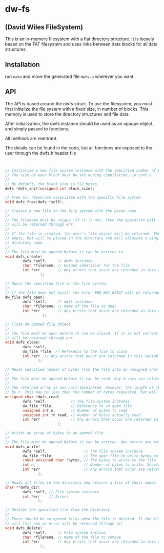 # dw-fs 
## (David Wiles FileSystem)

This is an in-memory filesystem with a flat directory structure. It is loosely based on the FAT filesystem and uses
links between data blocks for all data structures.

## Installation

run ```make``` and move the generated file ```dwfs.o``` wherever you want.  

## API

The API is based around the dwfs struct. To use the filesystem, you must first initialize the file system with a fixed
size, in number of blocks. This memory is used to store the directory structures and file data. 

After initialization, the dwfs instance should be used as an opaque object, and simply passed to functions.

All methods are reentrant.

The details can be found in the code, but all functions are exposed to the user through the dwfs.h header file
```c


// Initialize a new file system instance with the specified number of blocks
// The size of each block must be set during compilation, in conf.h.
//
// By default, the block size is 512 bytes.
dwfs *dwfs_init(unsigned int block_size);

// Free all resources associated with the specific file system
void dwfs_free(dwfs *self);

// Creates a new file in the file system with the given name
//
// The filename must be unique. If it is not, then the operation will fail and an error
// will be returned through err.
//
// If the file is created, the user's file object will be returned. The file will be
// empty, but will be placed in the directory and will allocate a single block for the
// directory node.
//
// The file must be opened before it can be written to
void dwfs_create(
        dwfs *self,     // dwfs instance
        char *filename, // Unique identifier for the file
        int *err        // Any errors that occur are returned in this variable
                );

// Opens the specified file in the file system.
//
// If the file does not exist, the error ERR_NOT_EXIST will be returned through err
dw_file dwfs_open(
        dwfs *self,     // dwfs instance
        char *filename, // Name of the file to open
        int *err        // Any errors that occur are returned in this variable
                 );

// Close an opened file object
//
// The file must be open before it can be closed. If it is not currently open, ERR_FILE_NOT_OPEN
// will be returned through err
void dwfs_close(
        dwfs *self,
        dw_file *file, // Reference to the file to close
        int *err  // Any errors that occur are returned in this variable
               );

// Reads specified number of bytes from the file into an unsigned char array
//
// The file must be opened before it can be read. Any errors are returned through err
//
// The returned array is not null-terminated. However, the length of the returned array is given
// by n. This may be less than the number of bytes requested, but will not be greater
unsigned char *dwfs_read(
        dwfs *self,           // The file system instance
        dw_file *file,        // Reference to an open file
        unsigned int n,       // Number of bytes to read
        unsigned int *n_read, // Number of bytes actually read
        int *err              // Any errors that occur are returned in this variable
                        );

// Writes an array of bytes to an opened file
//
// The file must be opened before it can be written. Any errors are returned through err
void dwfs_write(
        dwfs *self,                 // The file system instance
        dw_file *file,              // The open file to write bytes to
        const unsigned char *bytes, // The bytes to write to the file
        int n,                      // Number of bytes to write. Should NOT exceed length of bytes array
        int *err                    // Any errors that occur are returned in this variable
               );

// Reads all files in the directory and returns a list of their names
char **dwfs_dir(
        dwfs *self, // File system instance
        int *err    // Errors
               );

// Deletes the specified file from the directory
//
// There should be no opened files when the file is deleted. If the file is opened, the operation
// will fail and an error will be returned through err
void dwfs_delete(
        dwfs *self,     // File system instane
        char *filename, // Name of the file to remove
        int *err        // Any errors that occur are returned in this variable
                );

```